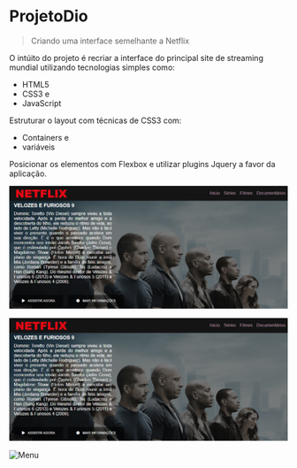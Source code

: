 # ProjetoDio
> Criando uma interface semelhante a Netflix

O intúito do projeto é recriar a interface do principal site de streaming mundial utilizando tecnologias simples como:
+ HTML5 
+ CSS3 e 
+ JavaScript 

Estruturar o layout com técnicas de CSS3 com:
+ Containers e 
+ variáveis

Posicionar os elementos com Flexbox e utilizar plugins Jquery a favor da aplicação.

![Botões](https://github.com/Fernandinho937/ProjetoDio/blob/master/NETFLIX%20botoes.gif)

![Botão mais informações](https://github.com/Fernandinho937/ProjetoDio/blob/master/NETFLIX%20botao%20mais%20informacoes.gif)

![Menu](https://github.com/Fernandinho937/ProjetoDio/blob/master/NETFLIX%20menu.gif)

